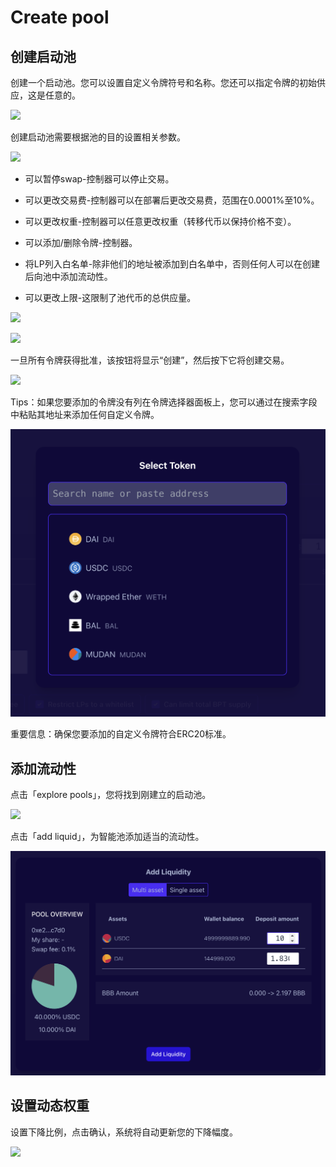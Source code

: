 # Create pool
## 创建启动池

创建一个启动池。您可以设置自定义令牌符号和名称。您还可以指定令牌的初始供应，这是任意的。

![](../asset/14.png)

创建启动池需要根据池的目的设置相关参数。

![](../asset/15.png)

* 可以暂停swap-控制器可以停止交易。

* 可以更改交易费-控制器可以在部署后更改交易费，范围在0.0001%至10%。

* 可以更改权重-控制器可以任意更改权重（转移代币以保持价格不变）。

* 可以添加/删除令牌-控制器。

* 将LP列入白名单-除非他们的地址被添加到白名单中，否则任何人可以在创建后向池中添加流动性。

* 可以更改上限-这限制了池代币的总供应量。




![](../asset/16.png)

![](../asset/17.png)

一旦所有令牌获得批准，该按钮将显示“创建”，然后按下它将创建交易。

![](../asset/18.png)

Tips：如果您要添加的令牌没有列在令牌选择器面板上，您可以通过在搜索字段中粘贴其地址来添加任何自定义令牌。

![](../asset/120.png)

重要信息：确保您要添加的自定义令牌符合ERC20标准。


## 添加流动性

点击「explore pools」，您将找到刚建立的启动池。

![](../asset/21.png)


点击「add liquid」，为智能池添加适当的流动性。

![](../asset/122.png)


## 设置动态权重

设置下降比例，点击确认，系统将自动更新您的下降幅度。

![](../asset/23.png)
